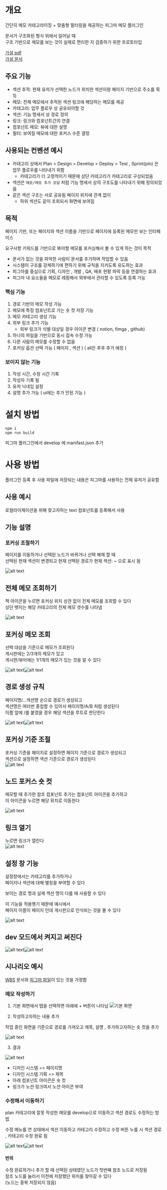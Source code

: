 # 개요

간단히 메모 카테고라이징 + 맞춤형 필터링을 제공하는 피그마 메모 플러그인

문서가 구조화된 형식 위에서 일어날 때  
구조 기반으로 메모를 보는 것이 실제로 편리한 지 검증하기 위한 프로토타입

[가설 pdf](./가설%20정의.pdf)  
[가설 문서](https://publish.obsidian.md/bangjunwoo/Project/figma-memo/202410100303)

## 주요 기능

- 섹션 추적: 현재 유저가 선택한 노드가 위치한 섹션이랑 페이지 기반으로 주소를 흭득
- 메모: 전체 메모에서 추적된 섹션 링크에 해당하는 메모를 제공
- 카테고리: 업무 플로우 상 공유되야할 것
- 섹션: 기능 명세서 상 경로 정의
- 링크: 링크와 컴포넌트간의 연결
- 컴포넌트 메모: 뷰에 대한 설명
- 필터: 보여질 메모에 대한 포커스 수준 결정

## 사용되는 컨벤션 예시

- 카테고리 상에서 Plan > Design > Develop > Deploy > Test , Sprint(pin) 은 업무 플로우를 나타내기 위함
  - 카테고리가 더 고정적이기 때문에 상단 카테고리가 카테고리로 구성되었음
- 섹션은 `메모/메모 추가 모달` 처럼 기능 명세서 상의 구조도를 나타내기 위해 정의되었음
- 같은 섹션 구조는 서로 공유됨 페이지 위치에 관계 없이
  - 하위 섹션도 같이 조회되서 화면에 보여짐

## 목적

페이지 기반, 또는 페이지와 섹션 이름을 기반으로 페이지에 등록된 메모만 보는 인터페이스

요구사항 키워드를 기반으로 봐야할 메모를 포커싱해서 볼 수 있게 하는 것이 목적

- 문서가 없는 것을 파악한 사람이 문서를 추가하며 작업할 수 있음
- 시스템이 구조를 강제하기에 편하기 위해 규칙을 지키도록 유도하는 효과
- 피그마를 중심으로 기획, 디자인 , 개발 , QA, 배포 현황 파악 등을 연결하는 효과
- 피그마 내 요소들을 메모로 레핑해서 외부에서 관리할 수 있도록 등록 가능

### 핵심 기능

1.  경로 기반의 메모 작성 가능
2.  메모에 특정 컴포넌트로 가는 숏 컷 저장 기능
3.  메모 카테고리 생성 기능
4.  외부 링크 추가 기능
    - 외부 링크가 식별 대상일 경우 아이콘 변경 ( notion, fimga , github)
5.  하나의 파일을 기반으로 동시 접속 수정 가능
6.  다른 사람의 메모를 수정할 수 없음
7.  포커싱 옵션 선택 가능 ( 페이지 , 섹션 ) ( all은 추후 추가 예정 )

### 보이지 않는 기능

1. 작성 시간, 수정 시간 기록
2. 작성자 기록 됨
3. 유저 닉네임 설정
4. 설명 추가 가능 ( ui에는 추가 안된 기능 )

# 설치 방법

```
npm i
npm run build
```

피그마 플러그인에서 develop 에 manifast.json 추가

# 사용 방법

플러그인 등록 후 사용
파일에 저장되는 내용은 피그마를 사용하는 전체 유저가 공유함

## 사용 예시

로컬라이제이션을 위해 찾고자하는 text 컴포넌트를 등록해서 사용

## 기능 설명

### 포커싱 조절하기

페이지를 이동하거나 선택된 노드가 바뀌거나 선택 해제 할 때  
선택된 현재 섹션이 변경되고 현재 선택된 경로가 현재 섹션: ~ 으로 표시 됨

![alt text](docs/image-6.png)

## 전체 메모 조회하기

책 아이콘을 누르면 포커싱 위치 상관 없이 전체 메모를 조회할 수 있다  
상단 뱃지는 해당 카테고리의 전체 메모 갯수를 나타냄

![alt text](docs/image-7.png)

## 포커싱 메모 조회

선택 대상을 기준으로 메모가 조회된다  
게시판에는 2/3개의 메모가 있고  
게시판/뷰어에는 1/1개의 메모가 있는 것을 알 수 있다

![alt text](docs/image-8.png)![alt text](docs/image-9.png)

## 경로 생성 규칙

페이지명/...섹션명 순으로 경로가 생성되고  
섹션명은 여러번 중첩할 수 있어서 페이지명/A/B 처럼 생성된다  
이름 앞에 /를 붙였을 경우 해당 섹션을 루트로 판단한다

![alt text](docs/image-10.png)![alt text](docs/image-11.png)

## 포커싱 기준 조절

포커싱 기준을 페이지로 설정하면 페이지 기준으로 경로가 생성되고  
섹션으로 설정하면 섹션 기준으로 경로가 생성된다  
![alt text](docs/image-12.png)

## 노드 포커스 숏 컷

메모할 때 추가한 참조 컴포넌트 추가는 컴포넌트 아이콘을 추가하고  
이 아이콘을 누르면 해당 위치로 이동한다

![alt text](docs/image-13.png)

## 링크 열기

누르면 링크가 열린다  
![alt text](docs/image-14.png)

## 설정 창 기능

설정창에서는 카테고리를 추가하거나  
페이지나 섹션에 대해 별칭을 부여할 수 있다

보이는 경로 명과 실제 섹션 명이 다를 때 사용할 수 있다

이 기능을 적용햇기 때문에 예시에서  
페이지 이름이 페이지 인데 게시판으로 인식되는 것을 볼 수 있다

![alt text](docs/image-15.png)

## dev 모드에서 켜지고 써진다

![alt text](docs/image-16.png)![alt text](docs/image-17.png)

## 시나리오 예시

[WBS](https://code-library.notion.site/14714d434d93804b8027e446be33370d?pvs=4) 문서와 [피그마 파일](https://www.figma.com/design/THAqaplHYAwKuI8jaN8XUQ/%EB%A9%94%EB%AA%A8-%ED%99%9C%EC%9A%A9-%EC%98%88%EC%8B%9C?node-id=0-1&t=Miq49t7T7mJakCed-1)이 있는 것을 가정함

### 메모 작성하기

1. 기본 화면에서 탭을 선택하면 아래에 + 버튼이 나타남
   ![기본 화면](docs/image-3.png)

2. 작성하고자하는 내용 추가

작업 중인 화면을 기준으로 경로를 가져오고
제목, 설명 , 추가하고자하는 숏 컷을 추가

![alt text](docs/image-4.png)

3. 결과

![alt text](docs/image-5.png)

- 디자인 시스템 => 페이지명
- 디자인 시스템 기획 => 제목
- 아래 컴포넌트 아이콘은 숏 컷
- 링크가 노션 링크여서 노션 아이콘 부여

### 수정해서 이동하기

plan 카테고리에 잘못 작성한 메모를 develop으로 이동하고 섹션 경로도 수정하는 방법

수정 메뉴를 연 상태애서 섹션 이동하고 카테고리 수정하고 수정 버튼 누를 시 섹션 경로 , 카테고리 수정 완료 됨

![alt text](docs/image-18.png)![alt text](docs/image-19.png)

#### 번외

수정 완료하거나 추가 할 때 선택된 상태였던 노드가 첫번째 참조 노드로 저장됨  
참조 노드를 눌러서 이전에 저장했던 위치를 찾아갈 수 있다  
(노드는 중복 저장되지 않음)
